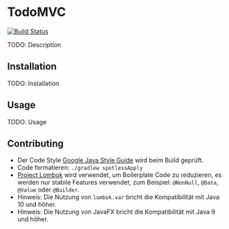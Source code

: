 # TodoMVC

[![Build Status](https://travis-ci.org/falkoschumann/todomvc-java.svg?branch=master)](https://travis-ci.org/falkoschumann/todomvc-java)

TODO: Description

## Installation

TODO: Installation

## Usage

TODO: Usage

## Contributing

-   Der Code Style [Google Java Style Guide][1] wird beim Build geprüft.
-   Code formatieren: `./gradlew spotlessApply`
-   [Project Lombok][2] wird verwendet, um Boilerplate Code zu reduzieren, es
    werden nur stabile Features verwendet, zum Beispiel: `@NonNull`, `@Data`,
    `@Value` oder `@Builder`.
-   Hinweis: Die Nutzung von `lombok.var` bricht die Kompatibilität mit Java 10
    und höher.
-   Hinweis: Die Nutzung von JavaFX bricht die Kompatibilität mit Java 9 und
    höher.


[1]: https://google.github.io/styleguide/javaguide.html
[2]: https://projectlombok.org
